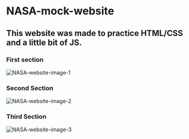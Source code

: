 # NASA-mock-website
## This website was made to practice HTML/CSS and a little bit of JS.

### First section
![NASA-website-image-1](https://github.com/dsuther12/NASA-mock-website/assets/79900504/a3fc6a67-ce48-4340-b593-fb5050df5a2a)

### Second Section
![NASA-website-image-2](https://github.com/dsuther12/NASA-mock-website/assets/79900504/07f0f2d5-f240-40ed-9b76-b4e17d4c426e)

### Third Section
![NASA-website-image-3](https://github.com/dsuther12/NASA-mock-website/assets/79900504/f56b12a0-6257-458f-827f-fb40c4060150)
